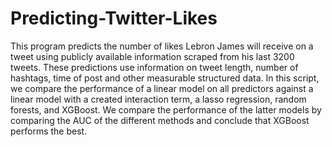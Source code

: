 # Predicting-Twitter-Likes
This program predicts the number of likes Lebron James will receive on a tweet using publicly available information scraped from his last 3200 tweets. These predictions use information on tweet length, number of hashtags, time of post and other measurable structured data. In this script, we compare the performance of a linear model on all predictors against a linear model with a created interaction term, a lasso regression, random forests, and XGBoost. We compare the performance of the latter models by comparing the AUC of the different methods and conclude that XGBoost performs the best. 
